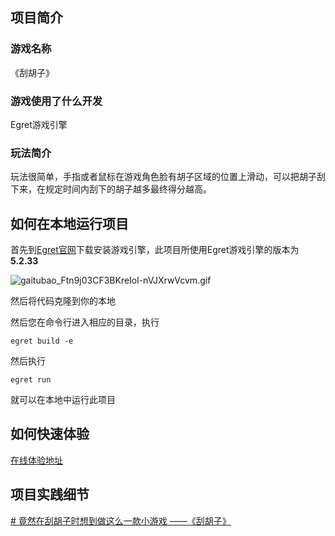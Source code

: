 ## 项目简介

### 游戏名称

《刮胡子》

### 游戏使用了什么开发

Egret游戏引擎

### 玩法简介

玩法很简单，手指或者鼠标在游戏角色脸有胡子区域的位置上滑动，可以把胡子刮下来，在规定时间内刮下的胡子越多最终得分越高。


## 如何在本地运行项目

首先到[Egret官网](https://docs.egret.com/engine)下载安装游戏引擎，此项目所使用Egret游戏引擎的版本为**5.2.33**


![gaitubao_Ftn9j03CF3BKreIol-nVJXrwVcvm.gif](https://p1-juejin.byteimg.com/tos-cn-i-k3u1fbpfcp/e214d685019e485d8c4479467d3fc4d4~tplv-k3u1fbpfcp-watermark.image?)

然后将代码克隆到你的本地

然后您在命令行进入相应的目录，执行

`egret build -e`

然后执行

`egret run`

就可以在本地中运行此项目


## 如何快速体验

[在线体验地址](http://119.91.199.212/)


## 项目实践细节

[# 竟然在刮胡子时想到做这么一款小游戏 ——《刮胡子》](https://juejin.cn/post/7086512917037875231/)
